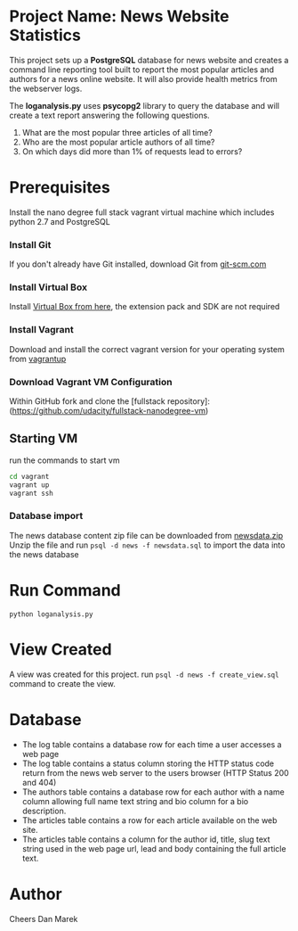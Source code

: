 # Project Name: News Website Statistics
This project sets up a **PostgreSQL** database for news website and creates a command line reporting tool built to report the most popular articles and authors for a news online website. It will also provide health metrics from the webserver logs.  

The **loganalysis.py** uses **psycopg2** library to query the database and will create a text report answering the following questions.

1. What are the most popular three articles of all time?
2. Who are the most popular article authors of all time?
3. On which days did more than 1% of requests lead to errors?

# Prerequisites 
Install the nano degree full stack vagrant virtual machine which includes python 2.7 and PostgreSQL
### Install Git
If you don't already have Git installed, download Git from [git-scm.com](https://git-scm.com/downloads)
### Install Virtual Box
Install [Virtual Box from here](https://www.virtualbox.org/wiki/Downloads), the extension pack and SDK are not required
### Install Vagrant
Download and install the correct vagrant version for your operating system from [vagrantup](https://www.vagrantup.com/downloads.html)
### Download Vagrant VM Configuration
Within GitHub fork and clone the [fullstack repository]:(https://github.com/udacity/fullstack-nanodegree-vm)
## Starting VM
run the commands to start vm
```sh
cd vagrant
vagrant up
vagrant ssh
```
### Database import
The news database content zip file can be downloaded from [newsdata.zip](https://d17h27t6h515a5.cloudfront.net/topher/2016/August/57b5f748_newsdata/newsdata.zip)
Unzip the file and run `psql -d news -f newsdata.sql` to import the data into the news database

# Run Command
`python loganalysis.py`

# View Created
A view was created for this project.
run `psql -d news -f create_view.sql` command to create the view.

# Database
-	The log table contains a database row for each time a user accesses a web page
-	The log table contains a status column storing the HTTP status code return from the news web server to the users browser (HTTP Status 200 and 404) 
-	The authors table contains a database row for each author with a name column allowing full name text string and bio column for a bio description.
-	The articles table contains a row for each article available on the web site. 
-	The articles table contains a column for the author id, title, slug text string used in the web page url, lead and body containing the full article text.

# Author
Cheers
Dan Marek
